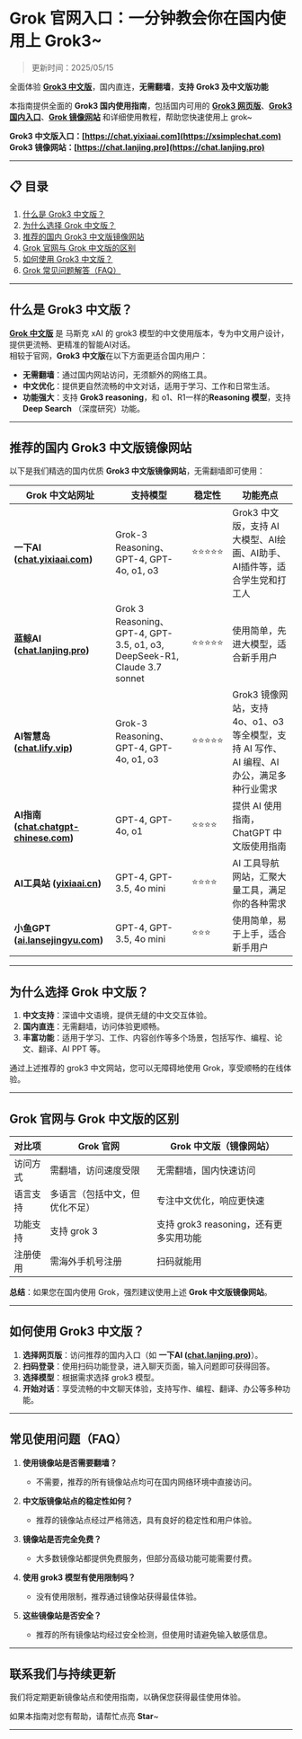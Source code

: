 # Grok 官网入口：一分钟教会你在国内使用上 Grok3~

> 更新时间：2025/05/15         

全面体验 [**Grok3 中文版**](https://chat.lanjing.pro)，国内直连，**无需翻墙**，**支持 Grok3 及中文版功能**   

本指南提供全面的 **Grok3 国内使用指南**，包括国内可用的 [**Grok3 网页版**](https://chat.lanjing.pro)、[**Grok3 国内入口**](https://xsimplechat.com)、[**Grok 镜像网站**](https://chat.lanjing.pro) 和详细使用教程，帮助您快速使用上 grok~

**Grok3 中文版入口：[https://chat.yixiaai.com](https://xsimplechat.com)**   
**Grok3 镜像网站：[https://chat.lanjing.pro](https://chat.lanjing.pro)**

---

## 📋 目录

1. [什么是 Grok3 中文版？](#什么是-grok3-中文版)
2. [为什么选择 Grok 中文版？](#为什么选择-grok-中文版)
3. [推荐的国内 Grok3 中文版镜像网站](#推荐的国内-grok3-中文版镜像网站)
4. [Grok 官网与 Grok 中文版的区别](#grok-官网与-grok-中文版的区别)
5. [如何使用 Grok3 中文版？](#如何使用-grok3-中文版)
6. [Grok 常见问题解答（FAQ）](#常见问题解答faq)

---

## 什么是 Grok3 中文版？
[**Grok 中文版**](https://chat.lanjing.pro) 是 马斯克 xAI 的 grok3 模型的中文使用版本，专为中文用户设计，提供更流畅、更精准的智能AI对话。   
相较于官网，**Grok3 中文版**在以下方面更适合国内用户：

- **无需翻墙**：通过国内网站访问，无须额外的网络工具。
- **中文优化**：提供更自然流畅的中文对话，适用于学习、工作和日常生活。
- **功能强大**：支持 **Grok3 reasoning**，和 o1、R1一样的**Reasoning 模型**，支持 **Deep Search** （深度研究）功能。

---

## 推荐的国内 Grok3 中文版镜像网站
以下是我们精选的国内优质 **Grok3 中文版镜像网站**，无需翻墙即可使用：

| Grok 中文站网址                                   | 支持模型                                               | 稳定性   | 功能亮点                                                         |
|----------------------------------------------------|-------------------------------------------------------|----------|------------------------------------------------------------------|
| **一下AI ([chat.yixiaai.com](https://chat.xsimple.top/))**     | Grok-3 Reasoning、GPT-4, GPT-4o, o1, o3                | ⭐⭐⭐⭐⭐   | Grok3 中文版，支持 AI大模型、AI绘画、AI助手、AI插件等，适合学生党和打工人 |
| **蓝鲸AI ([chat.lanjing.pro](https://chat.lanjing.pro/))**       | Grok 3 Reasoning、GPT-4, GPT-3.5, o1, o3, DeepSeek-R1, Claude 3.7 sonnet | ⭐⭐⭐⭐⭐   | 使用简单，先进大模型，适合新手用户                                   |
| **AI智慧岛 ([chat.lify.vip](https://chat.yixiaai.com/))**       | Grok-3 Reasoning、GPT-4, GPT-4o, o1, o3                | ⭐⭐⭐⭐⭐   | Grok3 镜像网站，支持 4o、o1、o3 等全模型，支持 AI 写作、AI 编程、AI 办公，满足多种行业需求 |
| **AI指南 ([chat.chatgpt-chinese.com](https://chat.chatgpt-chinese.com))**    | GPT-4, GPT-4o, o1                                      | ⭐⭐⭐⭐    | 提供 AI 使用指南，ChatGPT 中文版使用指南                           |
| **AI工具站 ([yixiaai.cn](https://yixiaai.cn))**               | GPT-4, GPT-3.5, 4o mini                                | ⭐⭐⭐⭐    | AI 工具导航网站，汇聚大量工具，满足你的各种需求                      |
| **小鱼GPT ([ai.lansejingyu.com](https://ai.lansejingyu.com/))**| GPT-4, GPT-3.5, 4o mini                                | ⭐⭐⭐     | 使用简单，易于上手，适合新手用户                                    |

---

## 为什么选择 Grok 中文版？

1. **中文支持**：深谙中文语境，提供无缝的中文交互体验。
2. **国内直连**：无需翻墙，访问体验更顺畅。
3. **丰富功能**：适用于学习、工作、内容创作等多个场景，包括写作、编程、论文、翻译、AI PPT 等。

通过上述推荐的 grok3 中文网站，您可以无障碍地使用 Grok，享受顺畅的在线体验。

---

## Grok 官网与 Grok 中文版的区别

| 对比项              | Grok 官网                 | Grok 中文版（镜像网站）           |
|---------------------|-----------------------------|------------------------------------|
| 访问方式            | 需翻墙，访问速度受限         | 无需翻墙，国内快速访问              |
| 语言支持            | 多语言（包括中文，但优化不足）| 专注中文优化，响应更快速            |
| 功能支持            | 支持 grok 3          | 支持 grok3 reasoning，还有更多实用功能 |
| 注册使用            | 需海外手机号注册             | 扫码就能用          |

**总结**：如果您在国内使用 Grok，强烈建议使用上述 **Grok 中文版镜像网站**。

---

## 如何使用 Grok3 中文版？

1. **选择网页版**：访问推荐的国内入口（如 **一下AI ([chat.lanjing.pro](https://chat.lanjing.pro))**）。
2. **扫码登录**：使用扫码功能登录，进入聊天页面，输入问题即可获得回答。
3. **选择模型**：根据需求选择 grok3 模型。
4. **开始对话**：享受流畅的中文聊天体验，支持写作、编程、翻译、办公等多种功能。

---

## 常见使用问题（FAQ）

1. **使用镜像站是否需要翻墙？**
   - 不需要，推荐的所有镜像站点均可在国内网络环境中直接访问。

2. **中文版镜像站点的稳定性如何？**
   - 推荐的镜像站点经过严格筛选，具有良好的稳定性和用户体验。

3. **镜像站是否完全免费？**
   - 大多数镜像站都提供免费服务，但部分高级功能可能需要付费。

4. **使用 grok3 模型有使用限制吗？**
   - 没有使用限制，推荐通过镜像站获得最佳体验。

5. **这些镜像站是否安全？**
   - 推荐的所有镜像站均经过安全检测，但使用时请避免输入敏感信息。

---

## 联系我们与持续更新

我们将定期更新镜像站点和使用指南，以确保您获得最佳使用体验。

如果本指南对您有帮助，请帮忙点亮 **Star**~

---
